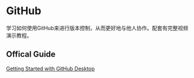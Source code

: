 # GitHub
学习如何使用GitHub来进行版本控制，从而更好地与他人协作。配套有完整视频演示教程。

## Offical Guide
[Getting Started with GitHub Desktop](https://help.github.com/desktop/guides/getting-started-with-github-desktop/)
